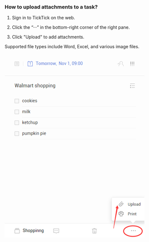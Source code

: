 ### How to upload attachments to a task?

1. Sign in to TickTick on the web.

2. Click the “···” in the bottom-right corner of the right pane.

3. Click "Upload" to add attachments.

Supported file types include Word, Excel, and various image files.

![](upload.png)

